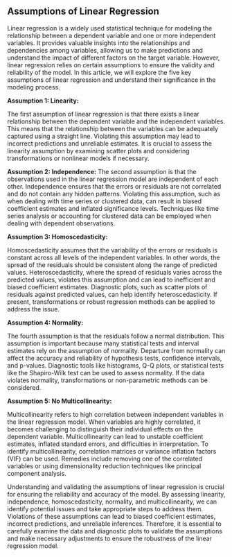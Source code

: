 ## Assumptions of Linear Regression

Linear regression is a widely used statistical technique for modeling the relationship between a dependent variable and one or more independent variables. It provides valuable insights into the relationships and dependencies among variables, allowing us to make predictions and understand the impact of different factors on the target variable. However, linear regression relies on certain assumptions to ensure the validity and reliability of the model. In this article, we will explore the five key assumptions of linear regression and understand their significance in the modeling process.

**Assumption 1: Linearity:**

The first assumption of linear regression is that there exists a linear relationship between the dependent variable and the independent variables. This means that the relationship between the variables can be adequately captured using a straight line. Violating this assumption may lead to incorrect predictions and unreliable estimates. It is crucial to assess the linearity assumption by examining scatter plots and considering transformations or nonlinear models if necessary.

**Assumption 2: Independence:**
The second assumption is that the observations used in the linear regression model are independent of each other. Independence ensures that the errors or residuals are not correlated and do not contain any hidden patterns. Violating this assumption, such as when dealing with time series or clustered data, can result in biased coefficient estimates and inflated significance levels. Techniques like time series analysis or accounting for clustered data can be employed when dealing with dependent observations.

**Assumption 3: Homoscedasticity:**

Homoscedasticity assumes that the variability of the errors or residuals is constant across all levels of the independent variables. In other words, the spread of the residuals should be consistent along the range of predicted values. Heteroscedasticity, where the spread of residuals varies across the predicted values, violates this assumption and can lead to inefficient and biased coefficient estimates. Diagnostic plots, such as scatter plots of residuals against predicted values, can help identify heteroscedasticity. If present, transformations or robust regression methods can be applied to address the issue.

**Assumption 4: Normality:**

The fourth assumption is that the residuals follow a normal distribution. This assumption is important because many statistical tests and interval estimates rely on the assumption of normality. Departure from normality can affect the accuracy and reliability of hypothesis tests, confidence intervals, and p-values. Diagnostic tools like histograms, Q-Q plots, or statistical tests like the Shapiro-Wilk test can be used to assess normality. If the data violates normality, transformations or non-parametric methods can be considered.

**Assumption 5: No Multicollinearity:**

Multicollinearity refers to high correlation between independent variables in the linear regression model. When variables are highly correlated, it becomes challenging to distinguish their individual effects on the dependent variable. Multicollinearity can lead to unstable coefficient estimates, inflated standard errors, and difficulties in interpretation. To identify multicollinearity, correlation matrices or variance inflation factors (VIF) can be used. Remedies include removing one of the correlated variables or using dimensionality reduction techniques like principal component analysis.

Understanding and validating the assumptions of linear regression is crucial for ensuring the reliability and accuracy of the model. By assessing linearity, independence, homoscedasticity, normality, and multicollinearity, we can identify potential issues and take appropriate steps to address them. Violations of these assumptions can lead to biased coefficient estimates, incorrect predictions, and unreliable inferences. Therefore, it is essential to carefully examine the data and diagnostic plots to validate the assumptions and make necessary adjustments to ensure the robustness of the linear regression model.

<br>
<br>
